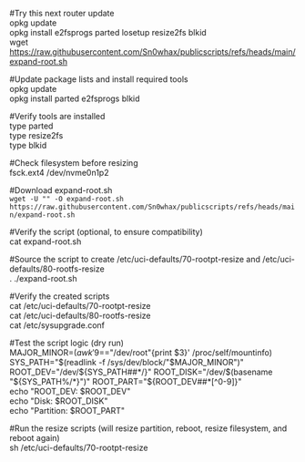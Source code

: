 #Try this next router update  
opkg update  
opkg install e2fsprogs parted losetup resize2fs blkid    
wget https://raw.githubusercontent.com/Sn0whax/publicscripts/refs/heads/main/expand-root.sh  

#Update package lists and install required tools  
opkg update  
opkg install parted e2fsprogs blkid  

#Verify tools are installed  
type parted  
type resize2fs  
type blkid  

#Check filesystem before resizing  
fsck.ext4 /dev/nvme0n1p2  

#Download expand-root.sh  
```wget -U "" -O expand-root.sh https://raw.githubusercontent.com/Sn0whax/publicscripts/refs/heads/main/expand-root.sh```

#Verify the script (optional, to ensure compatibility)  
cat expand-root.sh  

#Source the script to create /etc/uci-defaults/70-rootpt-resize and /etc/uci-defaults/80-rootfs-resize  
. ./expand-root.sh  

#Verify the created scripts  
cat /etc/uci-defaults/70-rootpt-resize  
cat /etc/uci-defaults/80-rootfs-resize  
cat /etc/sysupgrade.conf  

#Test the script logic (dry run)  
MAJOR_MINOR=$(awk '$9=="/dev/root"{print $3}' /proc/self/mountinfo)  
SYS_PATH="$(readlink -f /sys/dev/block/"$MAJOR_MINOR")"  
ROOT_DEV="/dev/${SYS_PATH##*/}"  
ROOT_DISK="/dev/$(basename "${SYS_PATH%/*}")"  
ROOT_PART="${ROOT_DEV##*[^0-9]}"  
echo "ROOT_DEV: $ROOT_DEV"  
echo "Disk: $ROOT_DISK"  
echo "Partition: $ROOT_PART"  

#Run the resize scripts (will resize partition, reboot, resize filesystem, and reboot again)  
sh /etc/uci-defaults/70-rootpt-resize  
